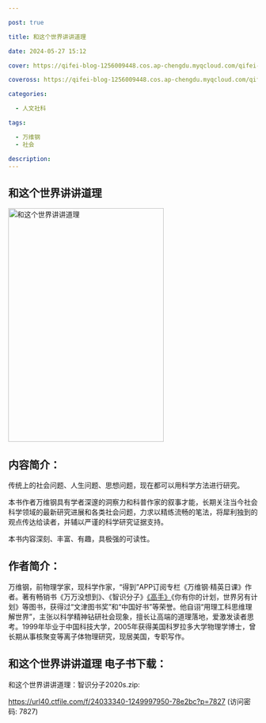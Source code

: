 ```yaml
---

post: true

title: 和这个世界讲讲道理

date: 2024-05-27 15:12

cover: https://qifei-blog-1256009448.cos.ap-chengdu.myqcloud.com/qifei-blog/6608120a9f345e8d03c88242.jpg

coveross: https://qifei-blog-1256009448.cos.ap-chengdu.myqcloud.com/qifei-blog/6608120a9f345e8d03c88242.jpg

categories:

  - 人文社科

tags:

  - 万维钢
  - 社会

description:
---
```


## 和这个世界讲讲道理
<img alt="和这个世界讲讲道理 " class="aligncenter loading" data-was-processed="true" decoding="async" fetchpriority="high" height="471" src="https://qifei-blog-1256009448.cos.ap-chengdu.myqcloud.com/qifei-blog/6608120a9f345e8d03c88242.jpg" style="cursor: zoom-in;" width="314"/>

## 内容简介：

传统上的社会问题、人生问题、思想问题，现在都可以用科学方法进行研究。

本书作者万维钢具有学者深邃的洞察力和科普作家的叙事才能，长期关注当今社会科学领域的最新研究进展和各类社会问题，力求以精练流畅的笔法，将犀利独到的观点传达给读者，并辅以严谨的科学研究证据支持。

本书内容深刻、丰富、有趣，具极强的可读性。

## 作者简介：

万维钢，前物理学家，现科学作家，“得到”APP订阅专栏《万维钢·精英日课》作者。著有畅销书《万万没想到》、《智识分子》<a href="https://www.huibooks.com/3139.html">《高手》</a>《你有你的计划，世界另有计划》等图书，获得过“文津图书奖”和“中国好书”等荣誉。他自诩“用理工科思维理解世界”，主张以科学精神钻研社会现象，擅长让高端的道理落地，爱激发读者思考。1999年毕业于中国科技大学，2005年获得美国科罗拉多大学物理学博士，曾长期从事核聚变等离子体物理研究，现居美国，专职写作。

## 和这个世界讲讲道理 电子书下载：



和这个世界讲讲道理：智识分子2020s.zip: 

https://url40.ctfile.com/f/24033340-1249997950-78e2bc?p=7827 (访问密码: 7827)
